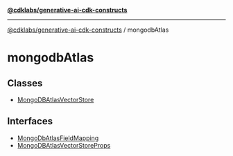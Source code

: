 [**@cdklabs/generative-ai-cdk-constructs**](../../../README.md)

***

[@cdklabs/generative-ai-cdk-constructs](../../../README.md) / mongodbAtlas

# mongodbAtlas

## Classes

- [MongoDBAtlasVectorStore](classes/MongoDBAtlasVectorStore.md)

## Interfaces

- [MongoDbAtlasFieldMapping](interfaces/MongoDbAtlasFieldMapping.md)
- [MongoDBAtlasVectorStoreProps](interfaces/MongoDBAtlasVectorStoreProps.md)
